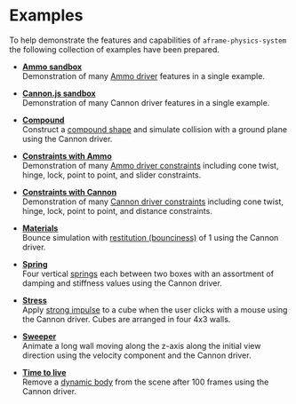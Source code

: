 # Examples

To help demonstrate the features and capabilities of `aframe-physics-system`
the following collection of examples have been prepared.

- [**Ammo sandbox**](ammo/sandbox.html)  
  Demonstration of many [Ammo driver](../AmmoDriver.md) features in a single
  example.

- [**Cannon.js sandbox**](cannon/sandbox.html)  
  Demonstration of many Cannon driver features in a single example.

- [**Compound**](cannon/compound.html)  
  Construct a [compound shape](../README.md#shape) and simulate collision with
  a ground plane using the Cannon driver.

- [**Constraints with Ammo**](cannon/constraints-ammo.html)  
  Demonstration of many
  [Ammo driver constraints](../AmmoDriver.md#ammo-constraint) including cone
  twist, hinge, lock, point to point, and slider constraints.

- [**Constraints with Cannon**](cannon/constraints.html)  
  Demonstration of many
  [Cannon driver constraints](../README.md#constraint) including cone twist,
  hinge, lock, point to point, and distance constraints.

- [**Materials**](cannon/materials.html)  
  Bounce simulation with
  [restitution (bounciness)](../README.md#system-configuration) of 1 using the
  Cannon driver.

- [**Spring**](cannon/spring.html)  
  Four vertical [springs](../README.md#spring) each between two boxes with an
  assortment of damping and stiffness values using the Cannon driver.

- [**Stress**](cannon/stress.html)  
  Apply [strong impulse](../README.md#using-the-cannonjs-api) to a cube when the
  user clicks with a mouse using the Cannon driver. Cubes are arranged in four
  4x3 walls.

- [**Sweeper**](cannon/sweeper.html)  
  Animate a long wall moving along the z-axis along the initial view direction
  using the velocity component and the Cannon driver.

- [**Time to live**](cannon/ttl.html)  
  Remove a [dynamic body](../README.md#dynamic-body-and-static-body) from the
  scene after 100 frames using the Cannon driver.
